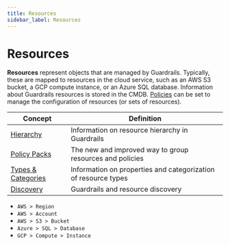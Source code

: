 ```yaml
---
title: Resources
sidebar_label: Resources
---
```


# Resources

**Resources** represent objects that are managed by Guardrails. Typically, these are
mapped to resources in the cloud service, such as an AWS S3 bucket, a GCP
compute instance, or an Azure SQL database. Information about Guardrails resources
is stored in the CMDB. [Policies](policies) can be set to manage the
configuration of resources (or sets of resources).

| Concept                                                   | Definition                                                     |
| --------------------------------------------------------- | -------------------------------------------------------------- |
| [Hierarchy](concepts/resources/hierarchy)                 | Information on resource hierarchy in Guardrails                |
| [Policy Packs](concepts/resources/policy-packs)           | The new and improved way to group resources and policies       |
| [Types & Categories](concepts/resources/types-categories) | Information on properties and categorization of resource types |
| [Discovery](concepts/resources/discovery)                 | Guardrails and resource discovery                              |

<div className="example">
  <ul>
    <li><code>AWS > Region</code></li>
    <li><code>AWS > Account</code></li>
    <li><code>AWS > S3 > Bucket</code></li>
    <li><code>Azure > SQL > Database</code></li>
    <li><code>GCP > Compute > Instance</code></li>
  </ul>
</div>
